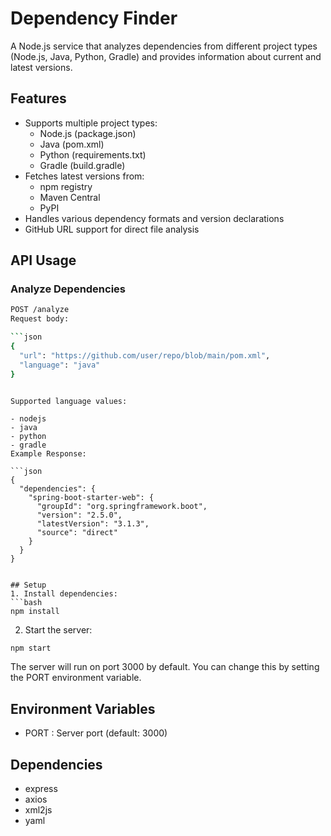 # Dependency Finder

A Node.js service that analyzes dependencies from different project types (Node.js, Java, Python, Gradle) and provides information about current and latest versions.

## Features

- Supports multiple project types:
  - Node.js (package.json)
  - Java (pom.xml)
  - Python (requirements.txt)
  - Gradle (build.gradle)
- Fetches latest versions from:
  - npm registry
  - Maven Central
  - PyPI
- Handles various dependency formats and version declarations
- GitHub URL support for direct file analysis

## API Usage

### Analyze Dependencies

```bash
POST /analyze
Request body:

```json
{
  "url": "https://github.com/user/repo/blob/main/pom.xml",
  "language": "java"
}
 ```
```

Supported language values:

- nodejs
- java
- python
- gradle
Example Response:

```json
{
  "dependencies": {
    "spring-boot-starter-web": {
      "groupId": "org.springframework.boot",
      "version": "2.5.0",
      "latestVersion": "3.1.3",
      "source": "direct"
    }
  }
}
 ```
```

## Setup
1. Install dependencies:
```bash
npm install
 ```

2. Start the server:
```bash
npm start
 ```

The server will run on port 3000 by default. You can change this by setting the PORT environment variable.

## Environment Variables
- PORT : Server port (default: 3000)
## Dependencies
- express
- axios
- xml2js
- yaml